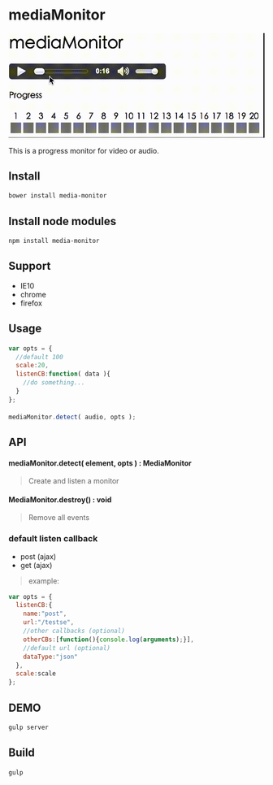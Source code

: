 mediaMonitor
===================================

![demo image](/images/mediaMonitor.gif)

This is a progress monitor for video or audio.

## Install

```bash
bower install media-monitor
```

## Install node modules

```bash
npm install media-monitor
```

## Support

* IE10
* chrome
* firefox

## Usage

```js
var opts = {
  //default 100
  scale:20,
  listenCB:function( data ){
    //do something...
  }
};

mediaMonitor.detect( audio, opts );
```

## API

#### mediaMonitor.detect( element, opts ) : MediaMonitor
> Create and listen a monitor

#### MediaMonitor.destroy() : void
> Remove all events

### default listen callback

* post (ajax)
* get (ajax)

> example:
```js
var opts = {
  listenCB:{
    name:"post",
    url:"/testse",
    //other callbacks (optional)
    otherCBs:[function(){console.log(arguments);}],
    //default url (optional)
    dataType:"json"
  },
  scale:scale
};
```


## DEMO

```bash
gulp server
```

## Build

```bash
gulp
```


